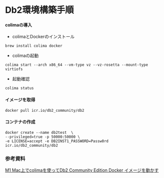 # Db2環境構築手順
#### colimaの導入
- colimaとDockerのインストール
```
brew install colima docker
```
- colimaの起動
```
colima start --arch x86_64 --vm-type vz --vz-rosetta --mount-type virtiofs
```
- 起動確認
```
colima status
```
#### イメージを取得
```
docker pull icr.io/db2_community/db2
```
#### コンテナの作成
```
docker create --name db2test  \
--privileged=true -p 50000:50000 \
-e LICENSE=accept -e DB2INST1_PASSWORD=Passw0rd icr.io/db2_community/db2
```

### 参考資料
[M1 Mac上でcolimaを使ってDb2 Community Edition Docker イメージを動かす](https://qiita.com/nishikyon/items/553b5c4dff473d9b6322)